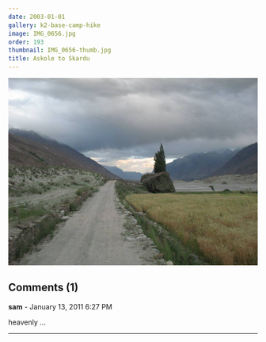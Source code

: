 ```yaml
---
date: 2003-01-01
gallery: k2-base-camp-hike
image: IMG_0656.jpg
order: 193
thumbnail: IMG_0656-thumb.jpg
title: Askole to Skardu
---
```


![Askole to Skardu](./IMG_0656.jpg)

<div id="comments">

## Comments (1)

**sam** - January 13, 2011  6:27 PM

heavenly ...

---

</div>